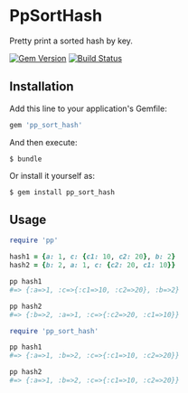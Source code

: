 # PpSortHash

Pretty print a sorted hash by key.

[![Gem Version](https://badge.fury.io/rb/pp_sort_hash.svg)](https://badge.fury.io/rb/pp_sort_hash)
[![Build Status](https://travis-ci.org/winebarrel/pp_sort_hash.svg?branch=master)](https://travis-ci.org/winebarrel/pp_sort_hash)

## Installation

Add this line to your application's Gemfile:

```ruby
gem 'pp_sort_hash'
```

And then execute:

    $ bundle

Or install it yourself as:

    $ gem install pp_sort_hash

## Usage

```ruby
require 'pp'

hash1 = {a: 1, c: {c1: 10, c2: 20}, b: 2}
hash2 = {b: 2, a: 1, c: {c2: 20, c1: 10}}

pp hash1
#=> {:a=>1, :c=>{:c1=>10, :c2=>20}, :b=>2}

pp hash2
#=> {:b=>2, :a=>1, :c=>{:c2=>20, :c1=>10}}

require 'pp_sort_hash'

pp hash1
#=> {:a=>1, :b=>2, :c=>{:c1=>10, :c2=>20}}

pp hash2
#=> {:a=>1, :b=>2, :c=>{:c1=>10, :c2=>20}}
```
